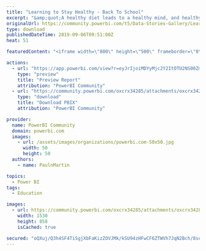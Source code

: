 ```yaml
---
title: "Learning to Stay Healthy - Back To School"
excerpt: "&amp;quot;A healthy diet leads to a healthy mind, and healthy minds lead to a healthy future...&amp;quot; As we observe the World Food Day next month, the"
originalUrl: https://community.powerbi.com/t5/Data-Stories-Gallery/Learning-to-Stay-Healthy-Back-To-School/m-p/785922
type: download
publishedDateTime: 2019-09-06T09:51:00Z
heat: 51

featuredContent: "<iframe width=\"800\" height=\"500\" frameborder=\"0\" src=\"https://app.powerbi.com/view?r=eyJrIjoiMDYyMjc2Y2ItOTU2NS00ZmQ2LTk0NzktNWNhN2JjNmNmYWU5IiwidCI6IjE5NjMzNDc1LThlYzktNDRiYS1iMTViLTRhMDc3YzA4MTJkMSIsImMiOjEwfQ%3D%3D\"></iframe>"

actions:
  - url: "https://app.powerbi.com/view?r=eyJrIjoiMDYyMjc2Y2ItOTU2NS00ZmQ2LTk0NzktNWNhN2JjNmNmYWU5IiwidCI6IjE5NjMzNDc1LThlYzktNDRiYS1iMTViLTRhMDc3YzA4MTJkMSIsImMiOjEwfQ%3D%3D"
    type: "preview"
    title: "Preview Report"
    attribution: "PowerBI Community"
  - url: "https://community.powerbi.com/oxcrx34285/attachments/oxcrx34285/DataStoriesGallery/2946/2/Back2School%20-%20Version%201.0.pbix"
    type: "download"
    title: "Download PBIX"
    attribution: "PowerBI Community"

provider:
  name: PowerBI Community
  domain: powerbi.com
  images:
    - url: /assets/images/organizations/powerbi.com-50x50.jpg
      width: 50
      height: 50
  authors:
    - name: PaulnMartin

topics:
  - Power BI
tags:
  - Education

images:
  - url: https://community.powerbi.com/oxcrx34285/attachments/oxcrx34285/DataStoriesGallery/2946/1/Back2School.jpg
    width: 1530
    height: 858
    isCached: true

secured: "oQXuj/Q3h4SF4TiSgjXbFaKizZOVJMk/kSU94zHFwCF6ZTWVh7JqN2Bch/8seOvK2lU4TWMUb2zGuoygPZJDJNdL5OTgKW5Cufv5yNlu6/wuQCCZWVsJy8XPB3xkQCz1vDbXp1jShKIv0fUCOOcTy7FXnOzVD/qH9BedqQso0sbMuQ7LNPeiJV5z3DX9ngqlX24XwQ2nt+o2BKwiM+k9cjS+spq608hqHLK/Leqf+/uWBvEZu5kd8fUjJMkk6eQliMSsvWdtll9jj9xqWVeKmt4FypRvktZzTXsn81GNzMoXMK30hHUEzwJvbGrwzqvGjddazQN8Q3oFJ46K+pjnnoC3uTFMpvGbwrwXukFLnECBeXZuCbZJ7TUL3NZzMj5V6Q26BuP6UEI6OgBLOhARkdn7Noc4vJ+Jbg/9HKXDHcc=;Kh4y8agAv2+yz6wr4wyQ/w=="
---
```


